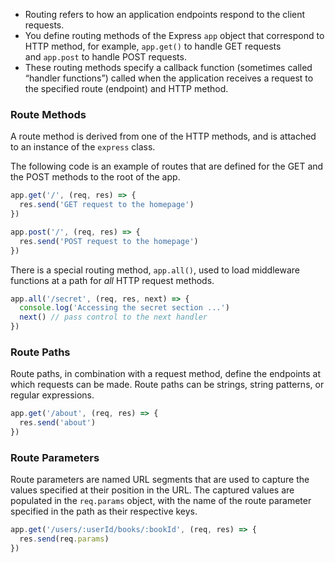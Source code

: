 - Routing refers to how an application endpoints respond to the client requests.
- You define routing methods of the Express `app` object that correspond to HTTP method, for example, `app.get()` to handle GET requests and `app.post` to handle POST requests.
- These routing methods specify a callback function (sometimes called “handler functions”) called when the application receives a request to the specified route (endpoint) and HTTP method.

### Route Methods
A route method is derived from one of the HTTP methods, and is attached to an instance of the `express` class.

The following code is an example of routes that are defined for the GET and the POST methods to the root of the app.
```javascript
app.get('/', (req, res) => {
  res.send('GET request to the homepage')
})

app.post('/', (req, res) => {
  res.send('POST request to the homepage')
})
```

There is a special routing method, `app.all()`, used to load middleware functions at a path for _all_ HTTP request methods.
```javascript
app.all('/secret', (req, res, next) => {
  console.log('Accessing the secret section ...')
  next() // pass control to the next handler
})
```

### Route Paths
Route paths, in combination with a request method, define the endpoints at which requests can be made. Route paths can be strings, string patterns, or regular expressions.
```javascript
app.get('/about', (req, res) => {
  res.send('about')
})
```

### Route Parameters
Route parameters are named URL segments that are used to capture the values specified at their position in the URL. The captured values are populated in the `req.params` object, with the name of the route parameter specified in the path as their respective keys.
```javascript
app.get('/users/:userId/books/:bookId', (req, res) => {
  res.send(req.params)
})
```


